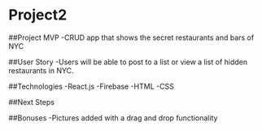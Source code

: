 # Project2

##Project MVP
-CRUD app that shows the secret restaurants and bars of NYC

##User Story
-Users will be able to post to a list or view a list of hidden restaurants
in NYC.

##Technologies
-React.js
-Firebase
-HTML
-CSS


##Next Steps

##Bonuses
-Pictures added with a drag and drop functionality

